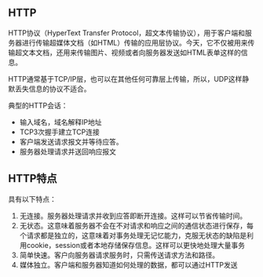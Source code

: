 
## HTTP
HTTP协议（HyperText Transfer Protocol，超文本传输协议），用于客户端和服务器进行传输超媒体文档（如HTML）传输的应用层协议。今天，它不仅被用来传输超文本文档，还用来传输图片、视频或者向服务器发送如HTML表单这样的信息。

HTTP通常基于TCP/IP层，也可以在其他任何可靠层上传输，所以，UDP这样静默丢失信息的协议不适合。

典型的HTTP会话：
* 输入域名，域名解释IP地址
* TCP3次握手建立TCP连接
* 客户端发送请求报文并等待应答。
* 服务器处理请求并送回响应报文

## HTTP特点
具有以下特点：
1. 无连接。服务器处理请求并收到应答即断开连接。这样可以节省传输时间。
2. 无状态。这意味着服务器不会在不对请求和响应之间的通信状态进行保存，每个请求都是独立的，这意味着对事务处理无记忆能力，克服无状态的缺陷是利用cookie，session或者本地存储保存信息。这样可以更快地处理大量事务
3. 简单快速。客户向服务器请求服务时，只需传送请求方法和路径。
4. 媒体独立。客户端和服务器知道如何处理的数据，都可以通过HTTP发送
